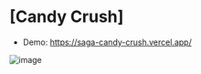 # [Candy Crush]

- Demo: https://saga-candy-crush.vercel.app/

![image](https://github.com/SuchitraSwain/saga-candy-crush/assets/25793195/63259549-bfc9-44bd-95ce-e6f57e31b37e)

